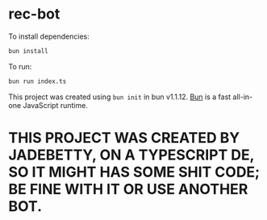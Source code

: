 # rec-bot

To install dependencies:

```bash
bun install
```

To run:

```bash
bun run index.ts
```

This project was created using `bun init` in bun v1.1.12. [Bun](https://bun.sh) is a fast all-in-one JavaScript runtime.



# THIS PROJECT WAS CREATED BY JADEBETTY, ON A TYPESCRIPT DE, SO IT MIGHT HAS SOME SHIT CODE; BE FINE WITH IT OR USE ANOTHER BOT.